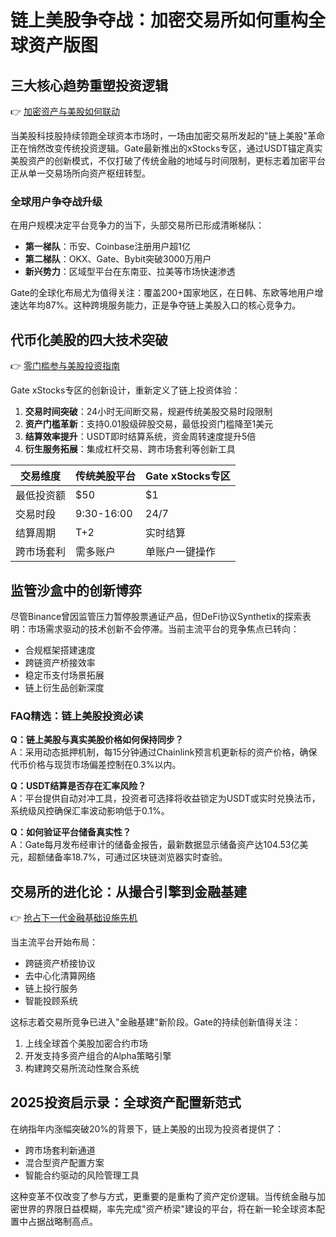 # 链上美股争夺战：加密交易所如何重构全球资产版图

## 三大核心趋势重塑投资逻辑
👉 [加密资产与美股如何联动](https://bit.ly/okx_welcome)

当美股科技股持续领跑全球资本市场时，一场由加密交易所发起的"链上美股"革命正在悄然改变传统投资逻辑。Gate最新推出的xStocks专区，通过USDT锚定真实美股资产的创新模式，不仅打破了传统金融的地域与时间限制，更标志着加密平台正从单一交易场所向资产枢纽转型。

### 全球用户争夺战升级
在用户规模决定平台竞争力的当下，头部交易所已形成清晰梯队：
- **第一梯队**：币安、Coinbase注册用户超1亿
- **第二梯队**：OKX、Gate、Bybit突破3000万用户
- **新兴势力**：区域型平台在东南亚、拉美等市场快速渗透

Gate的全球化布局尤为值得关注：覆盖200+国家地区，在日韩、东欧等地用户增速达年均87%。这种跨境服务能力，正是争夺链上美股入口的核心竞争力。

## 代币化美股的四大技术突破
👉 [零门槛参与美股投资指南](https://bit.ly/okx_welcome)

Gate xStocks专区的创新设计，重新定义了链上投资体验：
1. **交易时间突破**：24小时无间断交易，规避传统美股交易时段限制
2. **资产门槛革新**：支持0.01股级碎股交易，最低投资门槛降至1美元
3. **结算效率提升**：USDT即时结算系统，资金周转速度提升5倍
4. **衍生服务拓展**：集成杠杆交易、跨市场套利等创新工具

| 交易维度       | 传统美股平台 | Gate xStocks专区 |
|----------------|-------------|------------------|
| 最低投资额     | $50         | $1               |
| 交易时段       | 9:30-16:00  | 24/7             |
| 结算周期       | T+2         | 实时结算         |
| 跨市场套利     | 需多账户    | 单账户一键操作   |

## 监管沙盒中的创新博弈
尽管Binance曾因监管压力暂停股票通证产品，但DeFi协议Synthetix的探索表明：市场需求驱动的技术创新不会停滞。当前主流平台的竞争焦点已转向：
- 合规框架搭建速度
- 跨链资产桥接效率
- 稳定币支付场景拓展
- 链上衍生品创新深度

### FAQ精选：链上美股投资必读
**Q：链上美股与真实美股价格如何保持同步？**  
A：采用动态抵押机制，每15分钟通过Chainlink预言机更新标的资产价格，确保代币价格与现货市场偏差控制在0.3%以内。

**Q：USDT结算是否存在汇率风险？**  
A：平台提供自动对冲工具，投资者可选择将收益锁定为USDT或实时兑换法币，系统级风控确保汇率波动影响低于0.1%。

**Q：如何验证平台储备真实性？**  
A：Gate每月发布经审计的储备金报告，最新数据显示储备资产达104.53亿美元，超额储备率18.7%，可通过区块链浏览器实时查验。

## 交易所的进化论：从撮合引擎到金融基建
👉 [抢占下一代金融基础设施先机](https://bit.ly/okx_welcome)

当主流平台开始布局：
- 跨链资产桥接协议
- 去中心化清算网络
- 链上投行服务
- 智能投顾系统

这标志着交易所竞争已进入"金融基建"新阶段。Gate的持续创新值得关注：
1. 上线全球首个美股加密合约市场
2. 开发支持多资产组合的Alpha策略引擎
3. 构建跨交易所流动性聚合系统

## 2025投资启示录：全球资产配置新范式
在纳指年内涨幅突破20%的背景下，链上美股的出现为投资者提供了：
- 跨市场套利新通道
- 混合型资产配置方案
- 智能合约驱动的风险管理工具

这种变革不仅改变了参与方式，更重要的是重构了资产定价逻辑。当传统金融与加密世界的界限日益模糊，率先完成"资产桥梁"建设的平台，将在新一轮全球资本配置中占据战略制高点。